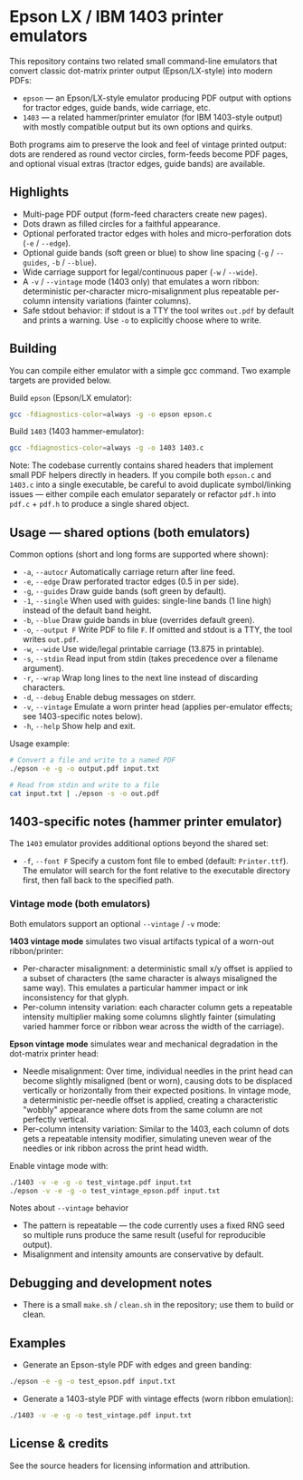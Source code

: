 # Epson LX / IBM 1403 printer emulators

This repository contains two related small command-line emulators that convert classic dot-matrix printer output (Epson/LX-style) into modern PDFs:

- `epson` — an Epson/LX-style emulator producing PDF output with options for tractor edges, guide bands, wide carriage, etc.
- `1403` — a related hammer/printer emulator (for IBM 1403-style output) with mostly compatible output but its own options and quirks.

Both programs aim to preserve the look and feel of vintage printed output: dots are rendered as round vector circles, form-feeds become PDF pages, and optional visual extras (tractor edges, guide bands) are available.

## Highlights

- Multi-page PDF output (form-feed characters create new pages).
- Dots drawn as filled circles for a faithful appearance.
- Optional perforated tractor edges with holes and micro-perforation dots (`-e` / `--edge`).
- Optional guide bands (soft green or blue) to show line spacing (`-g` / `--guides`, `-b` / `--blue`).
- Wide carriage support for legal/continuous paper (`-w` / `--wide`).
- A `-v` / `--vintage` mode (1403 only) that emulates a worn ribbon: deterministic per-character micro-misalignment plus repeatable per-column intensity variations (fainter columns).
- Safe stdout behavior: if stdout is a TTY the tool writes `out.pdf` by default and prints a warning. Use `-o` to explicitly choose where to write.

## Building

You can compile either emulator with a simple gcc command. Two example targets are provided below.

Build `epson` (Epson/LX emulator):

```bash
gcc -fdiagnostics-color=always -g -o epson epson.c
```

Build `1403` (1403 hammer-emulator):

```bash
gcc -fdiagnostics-color=always -g -o 1403 1403.c
```

Note: The codebase currently contains shared headers that implement small PDF helpers directly in headers. If you compile both `epson.c` and `1403.c` into a single executable, be careful to avoid duplicate symbol/linking issues — either compile each emulator separately or refactor `pdf.h` into `pdf.c` + `pdf.h` to produce a single shared object.

## Usage — shared options (both emulators)

Common options (short and long forms are supported where shown):

- `-a`, `--autocr`      Automatically carriage return after line feed.
- `-e`, `--edge`        Draw perforated tractor edges (0.5 in per side).
- `-g`, `--guides`      Draw guide bands (soft green by default).
- `-1`, `--single`      When used with guides: single-line bands (1 line high) instead of the default band height.
- `-b`, `--blue`        Draw guide bands in blue (overrides default green).
- `-o`, `--output F`    Write PDF to file `F`. If omitted and stdout is a TTY, the tool writes `out.pdf`.
- `-w`, `--wide`        Use wide/legal printable carriage (13.875 in printable).
- `-s`, `--stdin`       Read input from stdin (takes precedence over a filename argument).
- `-r`, `--wrap`        Wrap long lines to the next line instead of discarding characters.
- `-d`, `--debug`       Enable debug messages on stderr.
- `-v`, `--vintage`     Emulate a worn printer head (applies per-emulator effects; see 1403-specific notes below).
- `-h`, `--help`        Show help and exit.

Usage example:

```bash
# Convert a file and write to a named PDF
./epson -e -g -o output.pdf input.txt

# Read from stdin and write to a file
cat input.txt | ./epson -s -o out.pdf
```

## 1403-specific notes (hammer printer emulator)

The `1403` emulator provides additional options beyond the shared set:

- `-f`, `--font F`      Specify a custom font file to embed (default: `Printer.ttf`). The emulator will search for the font relative to the executable directory first, then fall back to the specified path.

### Vintage mode (both emulators)

Both emulators support an optional `--vintage` / `-v` mode:

**1403 vintage mode** simulates two visual artifacts typical of a worn-out ribbon/printer:

- Per-character misalignment: a deterministic small x/y offset is applied to a subset of characters (the same character is always misaligned the same way). This emulates a particular hammer impact or ink inconsistency for that glyph.
- Per-column intensity variation: each character column gets a repeatable intensity multiplier making some columns slightly fainter (simulating varied hammer force or ribbon wear across the width of the carriage).

**Epson vintage mode** simulates wear and mechanical degradation in the dot-matrix printer head:

- Needle misalignment: Over time, individual needles in the print head can become slightly misaligned (bent or worn), causing dots to be displaced vertically or horizontally from their expected positions. In vintage mode, a deterministic per-needle offset is applied, creating a characteristic "wobbly" appearance where dots from the same column are not perfectly vertical.
- Per-column intensity variation: Similar to the 1403, each column of dots gets a repeatable intensity modifier, simulating uneven wear of the needles or ink ribbon across the print head width.

Enable vintage mode with:

```bash
./1403 -v -e -g -o test_vintage.pdf input.txt
./epson -v -e -g -o test_vintage_epson.pdf input.txt
```

Notes about `--vintage` behavior

- The pattern is repeatable — the code currently uses a fixed RNG seed so multiple runs produce the same result (useful for reproducible output).
- Misalignment and intensity amounts are conservative by default.

## Debugging and development notes

- There is a small `make.sh` / `clean.sh` in the repository; use them to build or clean.

## Examples

- Generate an Epson-style PDF with edges and green banding:

```bash
./epson -e -g -o test_epson.pdf input.txt
```

- Generate a 1403-style PDF with vintage effects (worn ribbon emulation):

```bash
./1403 -v -e -g -o test_vintage.pdf input.txt
```

## License & credits

See the source headers for licensing information and attribution.
